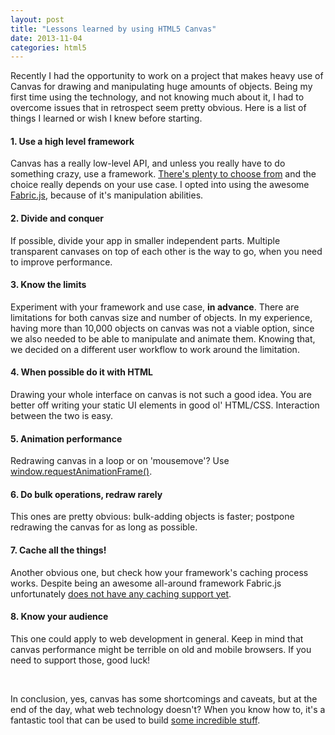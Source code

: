 ```yaml
---
layout: post
title: "Lessons learned by using HTML5 Canvas"
date: 2013-11-04
categories: html5
---
```


Recently I had the opportunity to work on a project that makes heavy use of Canvas for drawing and manipulating huge amounts of objects. Being my first time using the technology, and not knowing much about it, I had to overcome issues that in retrospect seem pretty obvious. Here is a list of things I learned or wish I knew before starting.

#### 1. Use a high level framework
Canvas has a really low-level API, and unless you really have to do something crazy, use a framework. [There's plenty to choose from](https://www.google.com/#q=canvas+framework) and the choice really depends on your use case. I opted into using the awesome [Fabric.js](http://fabricjs.com/), because of it's manipulation abilities.

#### 2. Divide and conquer
If possible, divide your app in smaller independent parts. Multiple transparent canvases on top of each other is the way to go, when you need to improve performance.

#### 3. Know the limits
Experiment with your framework and use case, **in advance**. There are limitations for both canvas size and number of objects. In my experience, having more than 10,000 objects on canvas was not a viable option, since we also needed to be able to manipulate and animate them. Knowing that, we decided on a different user workflow to work around the limitation.

#### 4. When possible do it with HTML
Drawing your whole interface on canvas is not such a good idea. You are better off writing your static UI elements in good ol' HTML/CSS. Interaction between the two is easy.

#### 5. Animation performance
Redrawing canvas in a loop or on 'mousemove'? Use [window.requestAnimationFrame()](https://developer.mozilla.org/en-US/docs/Web/API/window.requestAnimationFrame).

#### 6. Do bulk operations, redraw rarely
This ones are pretty obvious: bulk-adding objects is faster; postpone redrawing the canvas for as long as possible.

#### 7. Cache all the things!
Another obvious one, but check how your framework's caching process works. Despite being an awesome all-around framework Fabric.js unfortunately [does not have any caching support yet](https://github.com/kangax/fabric.js/issues/318).

#### 8. Know your audience
This one could apply to web development in general. Keep in mind that canvas performance might be terrible on old and mobile browsers. If you need to support those, good luck!


<p>&nbsp;</p>


In conclusion, yes, canvas has some shortcomings and caveats, but at the end of the day, what web technology doesn't? When you know how to, it's a fantastic tool that can be used to build [some incredible stuff](http://www.chromeexperiments.com/).
